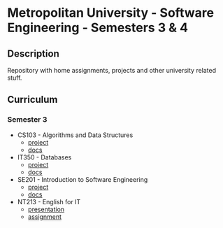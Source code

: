 # Metropolitan University - Software Engineering - Semesters 3 & 4

## Description

Repository with home assignments, projects and other university related stuff.

## Curriculum

### Semester 3

- CS103 - Algorithms and Data Structures
    * [project](https://github.com/7aske/uni/tree/second-year/cs103/cs103-pz-nikola_tasic_3698)
    * [docs](https://github.com/7aske/uni/tree/second-year/cs103/cs103-pz-nikola_tasic_3698/docs/cs103-pz-docs-nikola_tasic_3698.pdf)
- IT350 - Databases
    * [project](https://github.com/7aske/uni/tree/second-year/it350/it350-pz-nikola_tasic_3698)
    * [docs](https://github.com/7aske/uni/tree/second-year/it350/it350-pz-nikola_tasic_3698/docs/it350-pz-docs-nikola_tasic_3698.pdf)
- SE201 - Introduction to Software Engineering
    * [project](https://github.com/7aske/uni/tree/second-year/se201/se201-pz-nikola_tasic_3698)
    * [docs](https://github.com/7aske/uni/tree/second-year/se201/se201-pz-nikola_tasic_3698/docs/se201-pz-docs-nikola_tasic_3698.pdf)
- NT213 - English for IT
    * [presentation](https://github.com/7aske/uni/blob/second-year/nt213/nt213-presentation/pres.pdf)
    * [assignment](https://github.com/7aske/uni/tree/seconntd-year/nt213/nt213-hra/nt213-hra.pdf)


<!-- ### Semester 4 -->